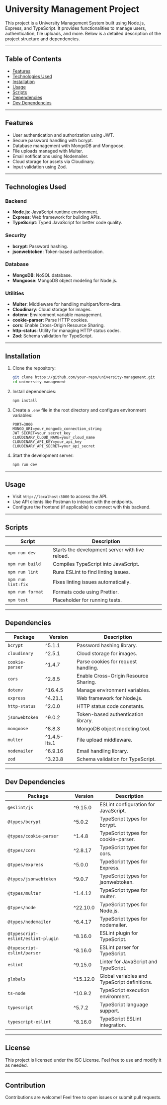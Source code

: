 # University Management Project

This project is a University Management System built using Node.js, Express, and TypeScript. It provides functionalities to manage users, authentication, file uploads, and more. Below is a detailed description of the project structure and dependencies.

---

## Table of Contents

- [Features](#features)
- [Technologies Used](#technologies-used)
- [Installation](#installation)
- [Usage](#usage)
- [Scripts](#scripts)
- [Dependencies](#dependencies)
- [Dev Dependencies](#dev-dependencies)

---

## Features

- User authentication and authorization using JWT.
- Secure password handling with bcrypt.
- Database management with MongoDB and Mongoose.
- File uploads managed with Multer.
- Email notifications using Nodemailer.
- Cloud storage for assets via Cloudinary.
- Input validation using Zod.

---

## Technologies Used

### Backend
- **Node.js**: JavaScript runtime environment.
- **Express**: Web framework for building APIs.
- **TypeScript**: Typed JavaScript for better code quality.

### Security
- **bcrypt**: Password hashing.
- **jsonwebtoken**: Token-based authentication.

### Database
- **MongoDB**: NoSQL database.
- **Mongoose**: MongoDB object modeling for Node.js.

### Utilities
- **Multer**: Middleware for handling multipart/form-data.
- **Cloudinary**: Cloud storage for images.
- **dotenv**: Environment variable management.
- **cookie-parser**: Parse HTTP cookies.
- **cors**: Enable Cross-Origin Resource Sharing.
- **http-status**: Utility for managing HTTP status codes.
- **Zod**: Schema validation for TypeScript.

---

## Installation

1. Clone the repository:
   ```bash
   git clone https://github.com/your-repo/university-management.git
   cd university-management
   ```

2. Install dependencies:
   ```bash
   npm install
   ```

3. Create a `.env` file in the root directory and configure environment variables:
   ```env
   PORT=3000
   MONGO_URI=your_mongodb_connection_string
   JWT_SECRET=your_secret_key
   CLOUDINARY_CLOUD_NAME=your_cloud_name
   CLOUDINARY_API_KEY=your_api_key
   CLOUDINARY_API_SECRET=your_api_secret
   ```

4. Start the development server:
   ```bash
   npm run dev
   ```

---

## Usage

- Visit `http://localhost:3000` to access the API.
- Use API clients like Postman to interact with the endpoints.
- Configure the frontend (if applicable) to connect with this backend.

---

## Scripts

| Script         | Description                                      |
|----------------|--------------------------------------------------|
| `npm run dev`  | Starts the development server with live reload.  |
| `npm run build`| Compiles TypeScript into JavaScript.             |
| `npm run lint` | Runs ESLint to find linting issues.              |
| `npm run lint:fix` | Fixes linting issues automatically.         |
| `npm run format` | Formats code using Prettier.                  |
| `npm test`     | Placeholder for running tests.                  |

---

## Dependencies

| Package          | Version   | Description                                     |
|------------------|-----------|-------------------------------------------------|
| `bcrypt`         | ^5.1.1    | Password hashing library.                      |
| `cloudinary`     | ^2.5.1    | Cloud storage for images.                      |
| `cookie-parser`  | ^1.4.7    | Parse cookies for request handling.            |
| `cors`           | ^2.8.5    | Enable Cross-Origin Resource Sharing.          |
| `dotenv`         | ^16.4.5   | Manage environment variables.                  |
| `express`        | ^4.21.1   | Web framework for Node.js.                     |
| `http-status`    | ^2.0.0    | HTTP status code constants.                    |
| `jsonwebtoken`   | ^9.0.2    | Token-based authentication library.            |
| `mongoose`       | ^8.8.3    | MongoDB object modeling tool.                  |
| `multer`         | ^1.4.5-lts.1 | File upload middleware.                      |
| `nodemailer`     | ^6.9.16   | Email handling library.                        |
| `zod`            | ^3.23.8   | Schema validation for TypeScript.              |

---

## Dev Dependencies

| Package                    | Version   | Description                                     |
|----------------------------|-----------|-------------------------------------------------|
| `@eslint/js`               | ^9.15.0   | ESLint configuration for JavaScript.           |
| `@types/bcrypt`            | ^5.0.2    | TypeScript types for bcrypt.                   |
| `@types/cookie-parser`     | ^1.4.8    | TypeScript types for cookie-parser.            |
| `@types/cors`              | ^2.8.17   | TypeScript types for cors.                     |
| `@types/express`           | ^5.0.0    | TypeScript types for Express.                  |
| `@types/jsonwebtoken`      | ^9.0.7    | TypeScript types for jsonwebtoken.             |
| `@types/multer`            | ^1.4.12   | TypeScript types for multer.                   |
| `@types/node`              | ^22.10.0  | TypeScript types for Node.js.                  |
| `@types/nodemailer`        | ^6.4.17   | TypeScript types for nodemailer.               |
| `@typescript-eslint/eslint-plugin` | ^8.16.0 | ESLint plugin for TypeScript.         |
| `@typescript-eslint/parser`| ^8.16.0   | ESLint parser for TypeScript.                  |
| `eslint`                   | ^9.15.0   | Linter for JavaScript and TypeScript.          |
| `globals`                  | ^15.12.0  | Global variables and TypeScript definitions.   |
| `ts-node`                  | ^10.9.2   | TypeScript execution environment.              |
| `typescript`               | ^5.7.2    | TypeScript language support.                   |
| `typescript-eslint`        | ^8.16.0   | TypeScript ESLint integration.                 |

---

## License

This project is licensed under the ISC License. Feel free to use and modify it as needed.

---

## Contribution

Contributions are welcome! Feel free to open issues or submit pull requests.

